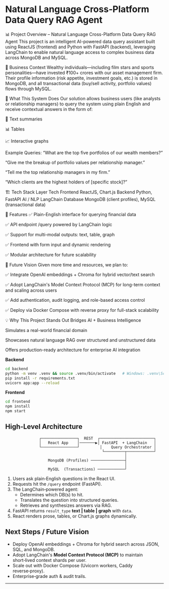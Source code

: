 # Natural Language Cross‑Platform Data Query RAG Agent

📊 Project Overview – Natural Language Cross-Platform Data Query RAG Agent
This project is an intelligent AI-powered data query assistant built using ReactJS (frontend) and Python with FastAPI (backend), leveraging LangChain to enable natural language access to complex business data across MongoDB and MySQL.

🎯 Business Context
Wealthy individuals—including film stars and sports personalities—have invested ₹100+ crores with our asset management firm. Their profile information (risk appetite, investment goals, etc.) is stored in MongoDB, and all transactional data (buy/sell activity, portfolio values) flows through MySQL.

🧠 What This System Does
Our solution allows business users (like analysts or relationship managers) to query the system using plain English and receive contextual answers in the form of:

📄 Text summaries

📊 Tables

📈 Interactive graphs

Example Queries:
“What are the top five portfolios of our wealth members?”

“Give me the breakup of portfolio values per relationship manager.”

“Tell me the top relationship managers in my firm.”

“Which clients are the highest holders of [specific stock]?”

🏗️ Tech Stack
Layer	Tech
Frontend	ReactJS, Chart.js
Backend	Python, FastAPI
AI / NLP	LangChain
Database	MongoDB (client profiles), MySQL (transactional data)

🔧 Features
✅ Plain-English interface for querying financial data

✅ API endpoint /query powered by LangChain logic

✅ Support for multi-modal outputs: text, table, graph

✅ Frontend with form input and dynamic rendering

✅ Modular architecture for future scalability

🚀 Future Vision
Given more time and resources, we plan to:

✅ Integrate OpenAI embeddings + Chroma for hybrid vector/text search

✅ Adopt LangChain's Model Context Protocol (MCP) for long-term context and scaling across users

✅ Add authentication, audit logging, and role-based access control

✅ Deploy via Docker Compose with reverse proxy for full-stack scalability

💡 Why This Project Stands Out
Bridges AI + Business Intelligence

Simulates a real-world financial domain

Showcases natural language RAG over structured and unstructured data

Offers production-ready architecture for enterprise AI integration



**Backend**

```bash
cd backend
python -m venv .venv && source .venv/bin/activate   # Windows: .venv\Scripts\activate
pip install -r requirements.txt
uvicorn app:app --reload
```

**Frontend**

```bash
cd frontend
npm install
npm start
```

## High‑Level Architecture

```
               ┌────────────────┐  REST  ┌────────────────────────┐
               │   React App    │───────▶│ FastAPI  + LangChain   │
               └────────────────┘         │    Query Orchestrator │
                                           └─────────┬────────────┘
                                                     │
                   MongoDB (Profiles) ───────────────┤
                                                     │
                   MySQL  (Transactions) ────────────┘
```

1. Users ask plain‑English questions in the React UI.
2. Requests hit the `/query` endpoint (FastAPI).
3. The LangChain‑powered agent:
   - Determines which DB(s) to hit.
   - Translates the question into structured queries.
   - Retrieves and synthesizes answers via RAG.
4. FastAPI returns `result_type` **text | table | graph** with `data`.
5. React renders prose, tables, or Chart.js graphs dynamically.

## Next Steps / Future Vision

* Deploy OpenAI embeddings + Chroma for hybrid search across JSON, SQL, and MongoDB.
* Adopt LangChain's **Model Context Protocol (MCP)** to maintain short‑lived context shards per user.
* Scale out with Docker Compose (Uvicorn workers, Caddy reverse‑proxy).
* Enterprise‑grade auth & audit trails.

---

